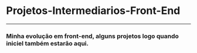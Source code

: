 # Projetos-Intermediarios-Front-End
<hr>

### Minha evolução em front-end, alguns projetos logo quando iniciel também estarão aqui.
